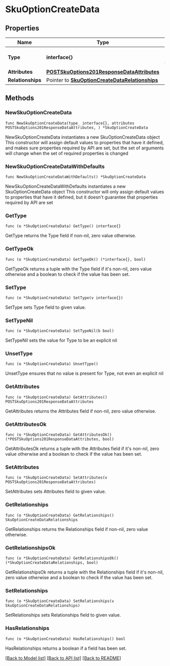 # SkuOptionCreateData

## Properties

Name | Type | Description | Notes
------------ | ------------- | ------------- | -------------
**Type** | **interface{}** | The resource&#39;s type | 
**Attributes** | [**POSTSkuOptions201ResponseDataAttributes**](POSTSkuOptions201ResponseDataAttributes.md) |  | 
**Relationships** | Pointer to [**SkuOptionCreateDataRelationships**](SkuOptionCreateDataRelationships.md) |  | [optional] 

## Methods

### NewSkuOptionCreateData

`func NewSkuOptionCreateData(type_ interface{}, attributes POSTSkuOptions201ResponseDataAttributes, ) *SkuOptionCreateData`

NewSkuOptionCreateData instantiates a new SkuOptionCreateData object
This constructor will assign default values to properties that have it defined,
and makes sure properties required by API are set, but the set of arguments
will change when the set of required properties is changed

### NewSkuOptionCreateDataWithDefaults

`func NewSkuOptionCreateDataWithDefaults() *SkuOptionCreateData`

NewSkuOptionCreateDataWithDefaults instantiates a new SkuOptionCreateData object
This constructor will only assign default values to properties that have it defined,
but it doesn't guarantee that properties required by API are set

### GetType

`func (o *SkuOptionCreateData) GetType() interface{}`

GetType returns the Type field if non-nil, zero value otherwise.

### GetTypeOk

`func (o *SkuOptionCreateData) GetTypeOk() (*interface{}, bool)`

GetTypeOk returns a tuple with the Type field if it's non-nil, zero value otherwise
and a boolean to check if the value has been set.

### SetType

`func (o *SkuOptionCreateData) SetType(v interface{})`

SetType sets Type field to given value.


### SetTypeNil

`func (o *SkuOptionCreateData) SetTypeNil(b bool)`

 SetTypeNil sets the value for Type to be an explicit nil

### UnsetType
`func (o *SkuOptionCreateData) UnsetType()`

UnsetType ensures that no value is present for Type, not even an explicit nil
### GetAttributes

`func (o *SkuOptionCreateData) GetAttributes() POSTSkuOptions201ResponseDataAttributes`

GetAttributes returns the Attributes field if non-nil, zero value otherwise.

### GetAttributesOk

`func (o *SkuOptionCreateData) GetAttributesOk() (*POSTSkuOptions201ResponseDataAttributes, bool)`

GetAttributesOk returns a tuple with the Attributes field if it's non-nil, zero value otherwise
and a boolean to check if the value has been set.

### SetAttributes

`func (o *SkuOptionCreateData) SetAttributes(v POSTSkuOptions201ResponseDataAttributes)`

SetAttributes sets Attributes field to given value.


### GetRelationships

`func (o *SkuOptionCreateData) GetRelationships() SkuOptionCreateDataRelationships`

GetRelationships returns the Relationships field if non-nil, zero value otherwise.

### GetRelationshipsOk

`func (o *SkuOptionCreateData) GetRelationshipsOk() (*SkuOptionCreateDataRelationships, bool)`

GetRelationshipsOk returns a tuple with the Relationships field if it's non-nil, zero value otherwise
and a boolean to check if the value has been set.

### SetRelationships

`func (o *SkuOptionCreateData) SetRelationships(v SkuOptionCreateDataRelationships)`

SetRelationships sets Relationships field to given value.

### HasRelationships

`func (o *SkuOptionCreateData) HasRelationships() bool`

HasRelationships returns a boolean if a field has been set.


[[Back to Model list]](../README.md#documentation-for-models) [[Back to API list]](../README.md#documentation-for-api-endpoints) [[Back to README]](../README.md)


